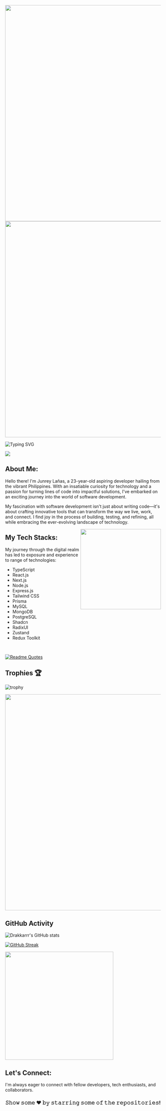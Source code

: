 <div align="center">
  <img src="https://media.giphy.com/media/WSBeyxvC1jH496xQGA/giphy.gif" width="700" height="auto"/>
  
</div>


<div align="center">
  <img src="https://camo.githubusercontent.com/86a3b6db470f1a0429f7355c08d1edabf3d2c804/68747470733a2f2f6d69726f2e6d656469756d2e636f6d2f6d61782f313336302f312a495247486d69477361313673746564517649615a66772e676966" width="700" height="auto"/>
  
</div>

![Typing SVG](https://readme-typing-svg.herokuapp.com?size=57&duration=1800&color=00DB4D&multiline=true&width=1200&height=150&lines=Welcome+Visitor!;I'm+Junrey+La%C3%B1as%2C+An+aspiring+dev💻+;++++++)

[![](https://visitcount.itsvg.in/api?id=Drakkarrr&label=Profile%20Views&color=6&icon=5&pretty=true)](https://visitcount.itsvg.in)

## About Me:
Hello there! I'm Junrey Lañas, a 23-year-old aspiring developer hailing from the vibrant Philippines. With an insatiable curiosity for technology and a passion for turning lines of code into impactful solutions, I've embarked on an exciting journey into the world of software development.

My fascination with software development isn't just about writing code—it's about crafting innovative tools that can transform the way we live, work, and connect. I find joy in the process of building, testing, and refining, all while embracing the ever-evolving landscape of technology.


<div align="center">
  
  <img align="right" height="260" src="https://media.tenor.com/3EF8H9xyJfgAAAAC/killua-gon.gif"  />
  
</div>

## My Tech Stacks:
My journey through the digital realm has led to exposure and experience to range of technologies:

- TypeScript
- React.js
- Next.js
- Node.js
- Express.js
- Tailwind CSS
- Prisma
- MySQL
- MongoDB
- PostgreSQL
- Shadcn
- RadixUI
- Zustand
- Redux Toolkit

<br/>

[![Readme Quotes](https://quotes-github-readme.vercel.app/api?type=horizontal&theme=dark)](https://github.com/Drakkarrrr/github-readme-quotes)



## Trophies 🏆

![trophy](https://github-profile-trophy.vercel.app/?username=Drakkarrr&column=3&theme=radical)

<div align="center">
  
  <img src="https://camo.githubusercontent.com/3b7c592ede97b6138ffd4b1cc1541c2f3b11fd39/687474703a2f2f33312e6d656469612e74756d626c722e636f6d2f31376665613932306666333665663466356238373764353231366137616164392f74756d626c725f6d6f39786a65387a5a34317163626975666f315f313238302e676966" width="700" height="auto"/>
  
</div>


## GitHub Activity

![Drakkarrr's GitHub stats](https://github-readme-stats.vercel.app/api?username=Drakkarrr&show_icons=true&theme=midnight-purple)


[![GitHub Streak](https://github-readme-streak-stats.herokuapp.com/?user=Drakkarrr&theme=soft-green&date_format=M%20j%5B%2C%20Y%5D)](https://git.io/streak-stats)

<img width="350" src="https://github-readme-stats.vercel.app/api/top-langs/?username=Drakkarrr&layout=compact&title_color=00ff00&text_color=00ff00&langs_count=7&bg_color=000"/>

## Let's Connect:
I'm always eager to connect with fellow developers, tech enthusiasts, and collaborators.

<div align="center">

### 𝚂𝚑𝚘𝚠 𝚜𝚘𝚖𝚎 ❤️ 𝚋𝚢 𝚜𝚝𝚊𝚛𝚛𝚒𝚗𝚐 𝚜𝚘𝚖𝚎 𝚘𝚏 𝚝𝚑𝚎 𝚛𝚎𝚙𝚘𝚜𝚒𝚝𝚘𝚛𝚒𝚎𝚜!

</div>
